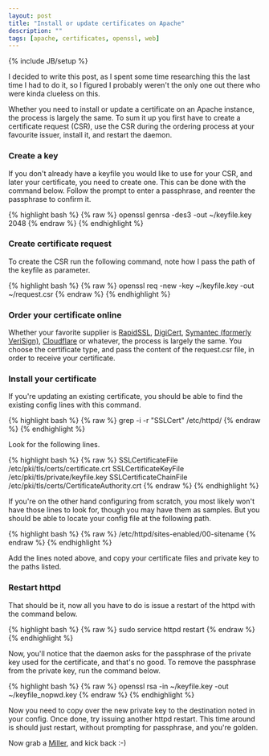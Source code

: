 ```yaml
---
layout: post
title: "Install or update certificates on Apache"
description: ""
tags: [apache, certificates, openssl, web]
---
```

{% include JB/setup %}

I decided to write this post, as I spent some time researching this the last time I had to do it, so I figured I probably weren't the only one out there who were kinda clueless on this.

Whether you need to install or update a certificate on an Apache instance, the process is largely the same.
To sum it up you first have to create a certificate request (CSR), use the CSR during the ordering process at your favourite issuer, install it, and restart the daemon.

<!--more-->

### Create a key

If you don't already have a keyfile you would like to use for your CSR, and later your certificate, you need to create one. This can be done with the command below.
Follow the prompt to enter a passphrase, and reenter the passphrase to confirm it.

{% highlight bash %}
{% raw %}
openssl genrsa -des3 -out ~/keyfile.key 2048
{% endraw %}
{% endhighlight %}

### Create certificate request

To create the CSR run the following command, note how I pass the path of the keyfile as parameter.

{% highlight bash %}
{% raw %}
openssl req -new -key ~/keyfile.key -out ~/request.csr
{% endraw %}
{% endhighlight %}

### Order your certificate online

Whether your favorite supplier is <a href="https://www.rapidssl.com/buy-ssl/" target="_blank">RapidSSL</a>, <a href="https://www.digicert.com/ssl-certificate.htm" target="_blank">DigiCert</a>, <a href="https://www.symantec.com/ssl-certificates/" target="_blank">Symantec (formerly VeriSign)</a>, <a href="https://www.cloudflare.com/ssl/dedicated-certificates/" target="_blank">Cloudflare</a> or whatever, the process is largely the same. You choose the certificate type, and pass the content of the request.csr file, in order to receive your certificate.

### Install your certificate

If you're updating an existing certificate, you should be able to find the existing config lines with this command.

{% highlight bash %}
{% raw %}
grep -i -r "SSLCert" /etc/httpd/
{% endraw %}
{% endhighlight %}

Look for the following lines.

{% highlight bash %}
{% raw %}
SSLCertificateFile /etc/pki/tls/certs/certificate.crt
SSLCertificateKeyFile /etc/pki/tls/private/keyfile.key
SSLCertificateChainFile /etc/pki/tls/certs/CertificateAuthority.crt
{% endraw %}
{% endhighlight %}

If you're on the other hand configuring from scratch, you most likely won't have those lines to look for, though you may have them as samples.
But you should be able to locate your config file at the following path.

{% highlight bash %}
{% raw %}
/etc/httpd/sites-enabled/00-sitename
{% endraw %}
{% endhighlight %}

Add the lines noted above, and copy your certificate files and private key to the paths listed.

### Restart httpd

That should be it, now all you have to do is issue a restart of the httpd with the command below.

{% highlight bash %}
{% raw %}
sudo service httpd restart
{% endraw %}
{% endhighlight %}

Now, you'll notice that the daemon asks for the passphrase of the private key used for the certificate, and that's no good.
To remove the passphrase from the private key, run the command below.

{% highlight bash %}
{% raw %}
openssl rsa -in ~/keyfile.key -out ~/keyfile_nopwd.key
{% endraw %}
{% endhighlight %}

Now you need to copy over the new private key to the destination noted in your config. Once done, try issuing another httpd restart.
This time around is should just restart, without prompting for passphrase, and you're golden.

Now grab a <a href="https://www.millercoors.com/" target="_blank">Miller</a>, and kick back :-)